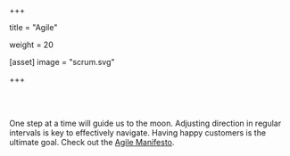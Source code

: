 +++


title = "Agile"

weight = 20

[asset]
image = "scrum.svg" 

+++


<br><br>
<p>One step at a time will guide us to the moon. Adjusting direction in regular intervals is key to effectively navigate. Having happy customers is the ultimate goal. Check out the <a href="https://agilemanifesto.org/">Agile Manifesto</a>.</p>